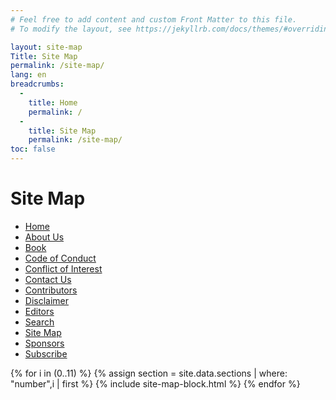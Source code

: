 ```yaml
---
# Feel free to add content and custom Front Matter to this file.
# To modify the layout, see https://jekyllrb.com/docs/themes/#overriding-theme-defaults

layout: site-map
Title: Site Map
permalink: /site-map/
lang: en
breadcrumbs:
  -
    title: Home
    permalink: /
  -
    title: Site Map
    permalink: /site-map/
toc: false
---
```


# Site Map

<div class="site-map" markdown="1">
  
- [Home](/)
- [About Us](/about-us/)
- [Book](/book/)
- [Code of Conduct](/code-of-conduct/)
- [Conflict of Interest](/conflict-of-interest/)
- [Contact Us](/contact-us/)
- [Contributors](/contributors/)
- [Disclaimer](/disclaimer/)
- [Editors](/editors/)
- [Search](/search/)
- [Site Map](/site-map/)
- [Sponsors](/sponsors/)
- [Subscribe](/subscribe/)

</div>
<div class="site-map" markdown="1">
  
{% for i in (0..11) %}
  {% assign section = site.data.sections | where: "number",i | first %}
  {% include site-map-block.html %}
{% endfor %}

</div>